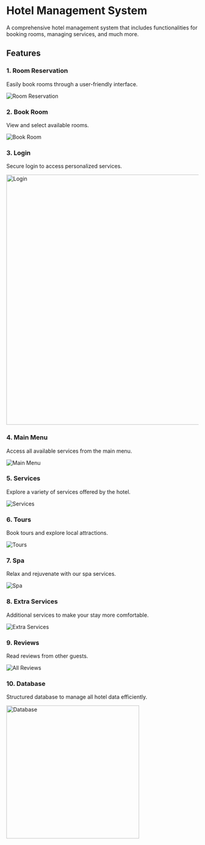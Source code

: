 # Hotel Management System

A comprehensive hotel management system that includes functionalities for booking rooms, managing services, and much more.

## Features

### 1. Room Reservation
Easily book rooms through a user-friendly interface.

![Room Reservation](https://github.com/AnudeepaG/Hotel-Management-System/assets/93423617/8fcf2f17-ac76-4f00-94ad-1ec2f0daf867)

### 2. Book Room
View and select available rooms.

![Book Room](https://github.com/AnudeepaG/Hotel-Management-System/assets/93423617/59265a69-719e-45c3-a872-ceba3af748f1)

### 3. Login
Secure login to access personalized services.

<img width="654" alt="Login" src="https://github.com/AnudeepaG/Hotel-Management-System/assets/93423617/6022d6f0-d192-408d-9b64-a647e48c7248">

### 4. Main Menu
Access all available services from the main menu.

![Main Menu](https://github.com/AnudeepaG/Hotel-Management-System/assets/93423617/cafe2b05-6a8a-476c-982c-651ce31bdb66)

### 5. Services
Explore a variety of services offered by the hotel.

![Services](https://github.com/AnudeepaG/Hotel-Management-System/assets/93423617/36184a61-2a8c-461f-a94b-76a8f4a2a06a)

### 6. Tours
Book tours and explore local attractions.

![Tours](https://github.com/AnudeepaG/Hotel-Management-System/assets/93423617/21c3c2a8-1283-42c8-842b-53e5c43239f5)

### 7. Spa
Relax and rejuvenate with our spa services.

![Spa](https://github.com/AnudeepaG/Hotel-Management-System/assets/93423617/b14f5d0c-f659-4bc9-b526-337f23ccc985)

### 8. Extra Services
Additional services to make your stay more comfortable.

![Extra Services](https://github.com/AnudeepaG/Hotel-Management-System/assets/93423617/4b9931ad-a1ac-42f7-9f87-02fd2fbbe8cf)

### 9. Reviews
Read reviews from other guests.

![All Reviews](https://github.com/AnudeepaG/Hotel-Management-System/assets/93423617/d8f97a07-b841-4028-ac10-836293addd61)

### 10. Database
Structured database to manage all hotel data efficiently.

<img width="348" alt="Database" src="https://github.com/AnudeepaG/Hotel-Management-System/assets/93423617/082319c5-d204-4ec0-8c7c-e6692f707335">
